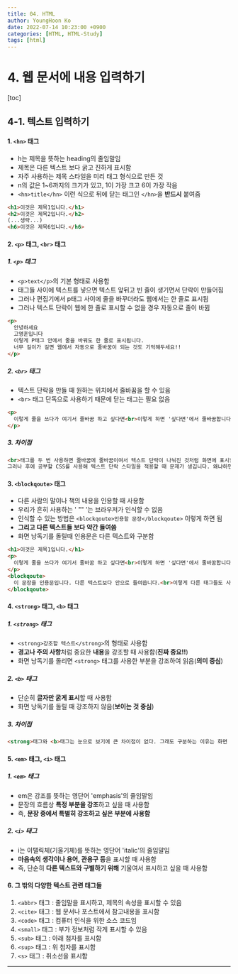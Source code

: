 ```yaml
---
title: 04. HTML
author: YoungHoon Ko
date: 2022-07-14 10:23:00 +0900
categories: [HTML, HTML-Study]
tags: [html]
---
```


# 4. 웹 문서에 내용 입력하기

[toc]

## 4-1. 텍스트 입력하기

#### 1. `<hn>` 태그

- h는 제목을 뜻하는 heading의 줄임말임
- 제목은 다른 텍스트 보다 굵고 진하게 표시함
- 자주 사용하는 제목 스타일을 미리 태그 형식으로 만든 것
- n의 값은 1~6까지의 크기가 있고, 1이 가장 크고 6이 가장 작음
- `<hn>title</hn>` 이런 식으로 뒤에 닫는 태그인  `</hn>`을 **반드시** 붙여줌

~~~html
<h1>이것은 제목1입니다.</h1>
<h2>이것은 제목2입니다.</h2>
(...생략...)
<h6>이것은 제목6입니다.</h6>
~~~



#### 2. `<p>` 태그, `<br>` 태그

##### 1. `<p>` 태그

- `<p>text</p>`의 기본 형태로 사용함
- 태그들 사이에 텍스트를 넣으면 텍스트 앞뒤고 빈 줄이 생기면서 단락이 만들어짐
- 그러나 편집기에서 p태그 사이에 줄을 바꾸더라도 웹에서는 한 줄로 표시됨
- 그러나 텍스트 단락이 웹에 한 줄로 표시할 수 없을 경우 자동으로 줄이 바뀜

~~~html
<p>
  안녕하세요
  고영훈입니다
  이렇게 P태그 안에서 줄을 바꿔도 한 줄로 표시됩니다.
  너무 길이가 길면 웹에서 자동으로 줄바꿈이 되는 것도 기억해두세요!!
</p>
~~~

##### 2. `<br>` 태그

- 텍스트 단락을 만들 때 원하는 위치에서 줄바꿈을 할 수 있음
- `<br>` 태그 단독으로 사용하기 때문에 닫는 태그는 필요 없음

~~~html
<p>
  이렇게 줄을 쓰다가 여기서 줄바꿈 하고 싶다면<br>이렇게 하면 '싶다면'에서 줄바꿈합니다!
</p>
~~~

##### 3. 차이점
~~~markdown
<br>태그를 두 번 사용하면 줄바꿈에 줄바꿈이여서 텍스트 단락이 나눠진 것처럼 화면에 표시할 수 있다.
그러나 후에 공부할 CSS를 사용해 텍스트 단락 스타일을 적용할 때 문제가 생깁니다. 왜냐하면 실제적으로 단락이 만들어진 것이 아니기 때문입니다.그래서 단락을 만들때는 반드시 <p>태그를 사용해야 합니다.

~~~



#### 3. `<blockqoute>` 태그

- 다른 사람의 말이나 책의 내용을 인용할 때 사용함
- 우리가 흔히 사용하는 ' "" '는 브라우저가 인식할 수 없음
- 인식할 수 있는 방법은 `<blockqoute>인용할 문장</blockqoute>` 이렇게 하면 됨
- **그리고 다른 텍스트들 보다 약간 들여씀**
- 화면 낭독기를 돌릴때 인용문은 다른 텍스트와 구분함

~~~html
<h1>이것은 제목1입니다.</h1>
<p>
  이렇게 줄을 쓰다가 여기서 줄바꿈 하고 싶다면<br>이렇게 하면 '싶다면'에서 줄바꿈합니다!
</p>
<blockqoute>
  이 문장을 인용문입니다. 다른 텍스트보다 안으로 들여씁니다.<br>이렇게 다른 태그들도 사용할 수 있습니다. 그리고 화면 낭독기를 돌리면 다른 텍스트들과 구분합니다.
</blockqoute>
~~~



#### 4. `<strong>` 태그, `<b>` 태그

##### 1. `<strong>` 태그

- `<strong>강조할 텍스트</strong>`의 형태로 사용함
- **경고나 주의 사항**처럼 중요한 **내용**을 강조할 때 사용함(**진짜 중요!!**)
- 화면 낭독기를 돌리면 `<strong>` 태그를 사용한 부분을 강조하여 읽음(**의미 중심**)

##### 2. `<b>` 태그

- 단순히 **글자만 굵게 표시**할 때 사용함
- 화면 낭독기를 돌릴 때 강조하지 않음(**보이는 것 중심**)

##### 3. 차이점

~~~ markdown
<strong>태그와 <b>태그는 눈으로 보기에 큰 차이점이 없다. 그래도 구분하는 이유는 화면 낭독기 기능 때문이다. <strong>태그는 낭독할 때 강조하여 읽지만 <b>태그는 그렇지 않다. 전자는 의미 중심이고, 후자는 글자 즉, 보이는 것에 중심을 둔 것이다.
~~~



#### 5. `<em>` 태그,  `<i>` 태그

##### 1.  `<em>` 태그

- em은 강조를 뜻하는 영단어 'emphasis'의 줄임말임
- 문장의 흐름상 **특정 부분을 강조**하고 싶을 때 사용함
- 즉, **문장 중에서 특별히 강조하고 싶은 부분에 사용함**

##### 2.  `<i>` 태그

- i는 이탤릭체(기울기체)를 뜻하는 영단어 'italic'의 줄임말임
- **마음속의 생각이나 용어, 관용구 등**을 표시할 때 사용함
- 즉, 단순히 **다른 텍스트와 구별하기 위해** 기울여서 표시하고 싶을 때 사용함



#### 6. 그 밖의 다양한 텍스트 관련 태그들

1.  `<abbr>` 태그 : 줄임말을 표시하고, 제목의 속성을 표시할 수 있음
2.  `<cite>` 태그 : 웹 문서나 포스트에서 참고내용을 표시함 
3.  `<code>` 태그 : 컴퓨터 인식을 위한 소스 코드임
4.  `<small>` 태그 : 부가 정보처럼 작게 표시할 수 있음
5.  `<sub>` 태그 : 아래 첨자를 표시함
6.  `<sup>` 태그 : 위 첨자를 표시함
7.  `<s>` 태그 : 취소선을 표시함

<hr />




